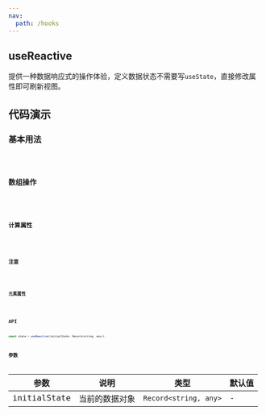```yaml
---
nav:
  path: /hooks
---
```


## useReactive

提供一种数据响应式的操作体验，定义数据状态不需要写`useState`，直接修改属性即可刷新视图。

## 代码演示

### 基本用法

<code src="./demo/demo1.tsx" />

### 数组操作

<code src="./demo/demo2.tsx"  />

### 计算属性

<code src="./demo/demo3.tsx"  />

### 注意

<code src="./demo/demo4.tsx" />

### 元素属性

<code src="./demo/demo5.tsx"  />

## API

```js
const state = useReactive(initialState: Record<string, any>);
```

## 参数

| 参数         | 说明           | 类型                  | 默认值 |
| ------------ | -------------- | --------------------- | ------ |
| initialState | 当前的数据对象 | `Record<string, any>` | -      |
